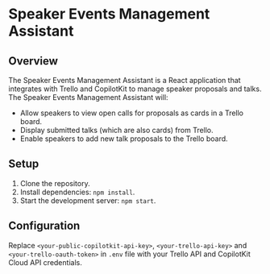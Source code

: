 # Speaker Events Management Assistant

## Overview

The Speaker Events Management Assistant is a React application that integrates with Trello and CopilotKit to manage speaker proposals and talks.
The Speaker Events Management Assistant will:

- Allow speakers to view open calls for proposals as cards in a Trello board.
- Display submitted talks (which are also cards) from Trello.
- Enable speakers to add new talk proposals to the Trello board.

## Setup

1. Clone the repository.
2. Install dependencies: `npm install`.
3. Start the development server: `npm start`.

## Configuration

Replace `<your-public-copilotkit-api-key>`, `<your-trello-api-key>` and `<your-trello-oauth-token>` in `.env` file with your Trello API and CopilotKit Cloud API credentials.

